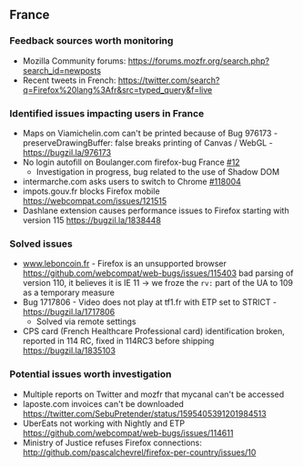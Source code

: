 ## France

### Feedback sources worth monitoring
* Mozilla Community forums: https://forums.mozfr.org/search.php?search_id=newposts
* Recent tweets in French: https://twitter.com/search?q=Firefox%20lang%3Afr&src=typed_query&f=live

### Identified issues impacting users in France
* Maps on Viamichelin.com can't be printed because of Bug 976173 - preserveDrawingBuffer: false breaks printing of Canvas / WebGL - https://bugzil.la/976173
* No login autofill on Boulanger.com firefox-bug France [#12](https://github.com/pascalchevrel/firefox-per-country/issues/12)
  - Investigation in progress, bug related to the use of Shadow DOM 
* intermarche.com asks users to switch to Chrome [#118004](https://webcompat.com/issues/118004)
* impots.gouv.fr blocks Firefox mobile https://webcompat.com/issues/121515
* Dashlane extension causes performance issues to Firefox starting with version 115 https://bugzil.la/1838448

### Solved issues
* www.leboncoin.fr - Firefox is an unsupported browser https://github.com/webcompat/web-bugs/issues/115403 bad parsing of version 110, it believes it is IE 11 -> we froze the `rv:` part of the UA to 109 as a temporary measure
* Bug 1717806 - Video does not play at tf1.fr with ETP set to STRICT - https://bugzil.la/1717806
    - Solved via remote settings
* CPS card (French Healthcare Professional card) identification broken, reported in 114 RC, fixed in 114RC3 before shipping https://bugzil.la/1835103

 
### Potential issues worth investigation
* Multiple reports on Twitter and mozfr that mycanal can't be accessed
* laposte.com invoices can't be downloaded https://twitter.com/SebuPretender/status/1595405391201984513
* UberEats not working with Nightly and ETP https://github.com/webcompat/web-bugs/issues/114611
* Ministry of Justice refuses Firefox connections: http://github.com/pascalchevrel/firefox-per-country/issues/10
